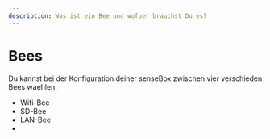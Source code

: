```yaml
---
description: Was ist ein Bee und wofuer brauchst Du es?
---
```


# Bees

Du kannst bei der Konfiguration deiner senseBox zwischen vier verschieden Bees waehlen: 

* Wifi-Bee
* SD-Bee 
* LAN-Bee
* 
